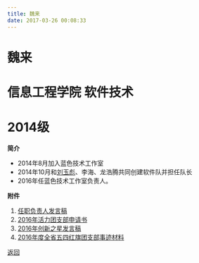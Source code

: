 ```yaml
---
title: 魏来
date: 2017-03-26 00:08:33
---
```

# 魏来
# 信息工程学院 软件技术
# 2014级

**简介**

- 2014年8月加入蓝色技术工作室
- 2014年10月和[刘玉彪](../刘玉彪/)、李海、龙浩腾共同创建软件队并担任队长
- 2016年任蓝色技术工作室负责人。

**附件**

1. [任职负责人发言稿](任职负责人发言稿)
3. [2016年活力团支部申请书](2016年活力团支部申请书)
2. [2016年创新之星发言稿](2016年创新之星发言稿)
3. [2016年度全省五四红旗团支部事迹材料](2016年度全省五四红旗团支部事迹材料)

[返回](../)